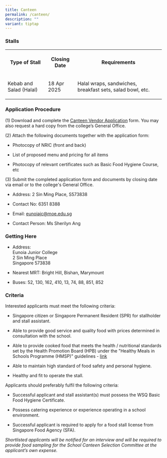 ```yaml
---
title: Canteen
permalink: /canteen/
description: ""
variant: tiptap
---
```

<h3><strong>Stalls</strong></h3>
<table style="minWidth: 75px">
<colgroup>
<col>
<col>
<col>
</colgroup>
<tbody>
<tr>
<th rowspan="1" colspan="1">
<p>Type of Stall</p>
</th>
<th rowspan="1" colspan="1">
<p>Closing Date</p>
</th>
<th rowspan="1" colspan="1">
<p>Requirements</p>
</th>
</tr>
<tr>
<td rowspan="1" colspan="1">
<p>Kebab and Salad (Halal)</p>
</td>
<td rowspan="1" colspan="1">
<p>18 Apr 2025</p>
</td>
<td rowspan="1" colspan="1">
<p>Halal wraps, sandwiches, breakfast sets, salad bowl, etc.</p>
</td>
</tr>
</tbody>
</table>
<h3><strong>Application Procedure</strong></h3>
<p>(1) Download and complete the <a href="/files/canteen%20vendor%20application.pdf" rel="noopener noreferrer nofollow" target="_blank">Canteen Vendor Application</a> form.
You may also request a hard copy from the college’s General Office.</p>
<p>(2) Attach the following documents together with the application form:</p>
<ul>
<li>
<p>Photocopy of NRIC (front and back)</p>
</li>
<li>
<p>List of proposed menu and pricing for all items</p>
</li>
<li>
<p>Photocopy of relevant certificates such as Basic Food Hygiene Course,
etc</p>
</li>
</ul>
<p>(3) Submit the completed application form and documents by closing date
via email or to the college's General Office.</p>
<ul>
<li>
<p>Address: 2 Sin Ming Place, S573838</p>
</li>
<li>
<p>Contact No: 6351 8388</p>
</li>
<li>
<p>Email: <a href="mailto:eunoiajc@moe.edu.sg" rel="noopener noreferrer nofollow" target="_blank">eunoiajc@moe.edu.sg</a>
</p>
</li>
<li>
<p>Contact Person: Ms Sherilyn Ang</p>
</li>
</ul>
<h3><strong>Getting Here</strong></h3>
<ul>
<li>
<p>Address:
<br>Eunoia Junior College
<br>2 Sin Ming Place
<br>Singapore 573838</p>
</li>
<li>
<p>Nearest MRT: Bright Hill, Bishan, Marymount</p>
</li>
<li>
<p>Buses: 52, 130, 162, 410, 13, 74, 88, 851, 852</p>
</li>
</ul>
<h3><strong>Criteria</strong></h3>
<p>Interested applicants must meet the following criteria:</p>
<ul>
<li>
<p>Singapore citizen or Singapore Permanent Resident (SPR) for stallholder
and stall assistant.</p>
</li>
<li>
<p>Able to provide good service and quality food with prices determined in
consultation with the school.</p>
</li>
<li>
<p>Able to provide cooked food that meets the health / nutritional standards
set by the Health Promotion Board (HPB) under the "Healthy Meals in Schools
Programme (HMSP)" guidelines - <a href="https://www.hpb.gov.sg/schools/school-programmes/healthy-meals-in-schools-programme" rel="noopener noreferrer nofollow" target="_blank">link</a>
</p>
</li>
<li>
<p>Able to maintain high standard of food safety and personal hygiene.</p>
</li>
<li>
<p>Healthy and fit to operate the stall.</p>
</li>
</ul>
<p>Applicants should preferably fulfil the following criteria:</p>
<ul>
<li>
<p>Successful applicant and stall assistant(s) must possess the WSQ Basic
Food Hygiene Certificate.</p>
</li>
<li>
<p>Possess catering experience or experience operating in a school environment.</p>
</li>
<li>
<p>Successful applicant is required to apply for a food stall license from
Singapore Food Agency (SFA).</p>
</li>
</ul>
<p><em>Shortlisted applicants will be notified for an interview and will be required to provide food sampling for the School Canteen Selection Committee at the applicant’s own expense.</em>
</p>